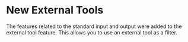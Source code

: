 # New External Tools

The features related to the standard input and output were added to the external tool feature. This allows you to use an external tool as a filter.